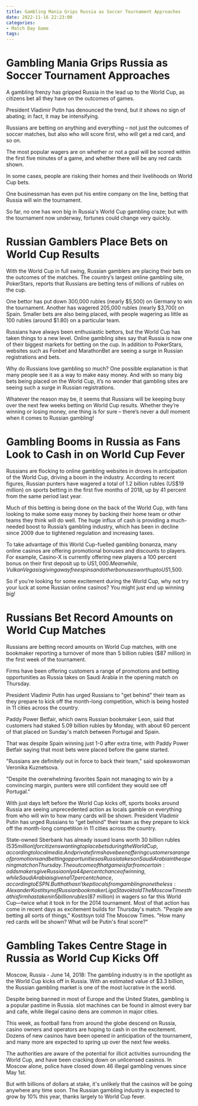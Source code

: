```yaml
---
title: Gambling Mania Grips Russia as Soccer Tournament Approaches 
date: 2022-11-16 22:23:00
categories:
- Match Day Game
tags:
---
```



#  Gambling Mania Grips Russia as Soccer Tournament Approaches 

A gambling frenzy has gripped Russia in the lead up to the World Cup, as citizens bet all they have on the outcomes of games.

President Vladimir Putin has denounced the trend, but it shows no sign of abating; in fact, it may be intensifying.

Russians are betting on anything and everything – not just the outcomes of soccer matches, but also who will score first, who will get a red card, and so on.

The most popular wagers are on whether or not a goal will be scored within the first five minutes of a game, and whether there will be any red cards shown.

In some cases, people are risking their homes and their livelihoods on World Cup bets.

One businessman has even put his entire company on the line, betting that Russia will win the tournament.

So far, no one has won big in Russia's World Cup gambling craze; but with the tournament now underway, fortunes could change very quickly.

#  Russian Gamblers Place Bets on World Cup Results 

With the World Cup in full swing, Russian gamblers are placing their bets on the outcomes of the matches. The country’s largest online gambling site, PokerStars, reports that Russians are betting tens of millions of rubles on the cup.

One bettor has put down 300,000 rubles (nearly $5,500) on Germany to win the tournament. Another has wagered 205,000 rubles (nearly $3,700) on Spain. Smaller bets are also being placed, with people wagering as little as 100 rubles (around $1.80) on a particular team.

Russians have always been enthusiastic bettors, but the World Cup has taken things to a new level. Online gambling sites say that Russia is now one of their biggest markets for betting on the cup. In addition to PokerStars, websites such as Fonbet and MarathonBet are seeing a surge in Russian registrations and bets.

Why do Russians love gambling so much? One possible explanation is that many people see it as a way to make easy money. And with so many big bets being placed on the World Cup, it’s no wonder that gambling sites are seeing such a surge in Russian registrations.

Whatever the reason may be, it seems that Russians will be keeping busy over the next few weeks betting on World Cup results. Whether they’re winning or losing money, one thing is for sure – there’s never a dull moment when it comes to Russian gambling!

#  Gambling Booms in Russia as Fans Look to Cash in on World Cup Fever 

Russians are flocking to online gambling websites in droves in anticipation of the World Cup, driving a boom in the industry. According to recent figures, Russian punters have wagered a total of 1.2 billion rubles (US$19 million) on sports betting in the first five months of 2018, up by 41 percent from the same period last year.

Much of this betting is being done on the back of the World Cup, with fans looking to make some easy money by backing their home team or other teams they think will do well. The huge influx of cash is providing a much-needed boost to Russia’s gambling industry, which has been in decline since 2009 due to tightened regulation and increasing taxes.

To take advantage of this World Cup-fuelled gambling bonanza, many online casinos are offering promotional bonuses and discounts to players. For example, Casino-X is currently offering new players a 100 percent bonus on their first deposit up to US$1,000. Meanwhile, Vulkan Vegas is giving away free spins and other bonuses worth up to US$1,500.

So if you’re looking for some excitement during the World Cup, why not try your luck at some Russian online casinos? You might just end up winning big!

#  Russians Bet Record Amounts on World Cup Matches 

Russians are betting record amounts on World Cup matches, with one bookmaker reporting a turnover of more than 5 billion rubles ($87 million) in the first week of the tournament.

Firms have been offering customers a range of promotions and betting opportunities as Russia takes on Saudi Arabia in the opening match on Thursday.

President Vladimir Putin has urged Russians to "get behind" their team as they prepare to kick off the month-long competition, which is being hosted in 11 cities across the country.

Paddy Power Betfair, which owns Russian bookmaker Leon, said that customers had staked 5.09 billion rubles by Monday, with about 60 percent of that placed on Sunday's match between Portugal and Spain.

That was despite Spain winning just 1-0 after extra time, with Paddy Power Betfair saying that most bets were placed before the game started.

"Russians are definitely out in force to back their team," said spokeswoman Veronika Kuznetsova.

"Despite the overwhelming favorites Spain not managing to win by a convincing margin, punters were still confident they would see off Portugal." 


With just days left before the World Cup kicks off, sports books around Russia are seeing unprecedented action as locals gamble on everything from who will win to how many cards will be shown. President Vladimir Putin has urged Russians to "get behind" their team as they prepare to kick off the month-long competition in 11 cities across the country.

State-owned Sberbank has already issued loans worth 30 billion rubles ($535 million) for citizens wanting to place bets during the World Cup, according to local media. And private firms have been offering customers a range of promotions and betting opportunities as Russia takes on Saudi Arabia in the opening match on Thursday.
The outcome of that game is far from certain: oddsmakers give Russia only a 44 percent chance of winning, while Saudi Arabia is given a 17 percent chance, according to ESPN. But that hasn't kept locals from gambling nonetheless: Alexander Kostitsyn of Russian bookmaker Liga Stavok told The Moscow Times that his firm has taken in 5 billion rubles ($87 million) in wagers so far this World Cup—twice what it took in for the 2014 tournament. Most of that action has come in recent days as excitement builds for Thursday's match.
"People are betting all sorts of things," Kostitsyn told The Moscow Times. "How many red cards will be shown? What will be Putin's final score?"

#  Gambling Takes Centre Stage in Russia as World Cup Kicks Off

Moscow, Russia - June 14, 2018: The gambling industry is in the spotlight as the World Cup kicks off in Russia. With an estimated value of $3.3 billion, the Russian gambling market is one of the most lucrative in the world.

Despite being banned in most of Europe and the United States, gambling is a popular pastime in Russia. slot machines can be found in almost every bar and cafe, while illegal casino dens are common in major cities.

This week, as football fans from around the globe descend on Russia, casino owners and operators are hoping to cash in on the excitement. Dozens of new casinos have been opened in anticipation of the tournament, and many more are expected to spring up over the next few weeks.

The authorities are aware of the potential for illicit activities surrounding the World Cup, and have been cracking down on unlicensed casinos. In Moscow alone, police have closed down 46 illegal gambling venues since May 1st.

But with billions of dollars at stake, it's unlikely that the casinos will be going anywhere any time soon. The Russian gambling industry is expected to grow by 10% this year, thanks largely to World Cup fever.